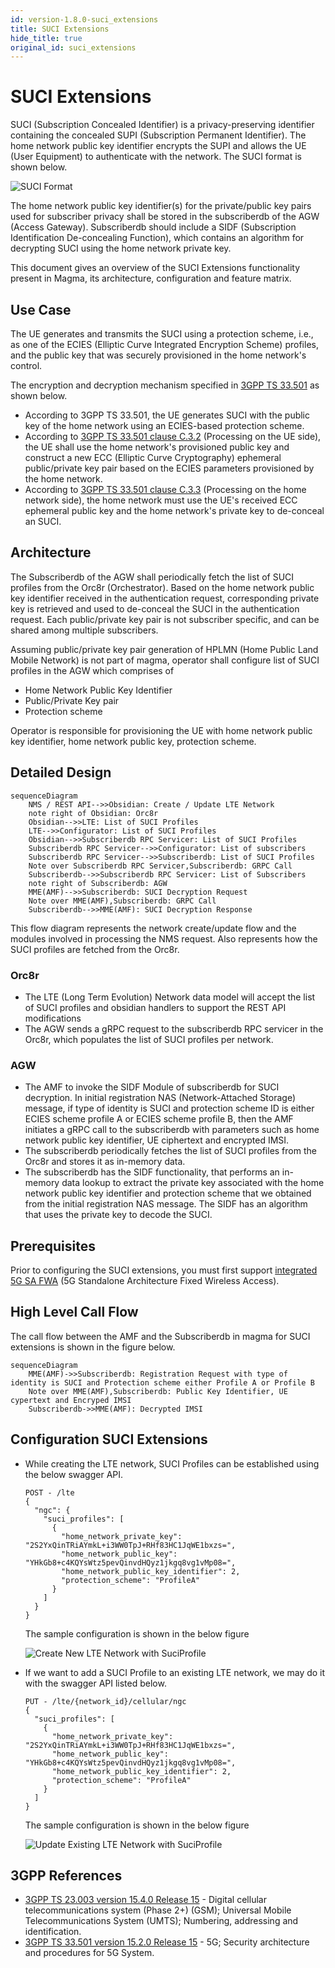 ```yaml
---
id: version-1.8.0-suci_extensions
title: SUCI Extensions
hide_title: true
original_id: suci_extensions
---
```


# SUCI Extensions

SUCI (Subscription Concealed Identifier) is a privacy-preserving identifier containing the concealed SUPI (Subscription Permanent Identifier). The home network public key identifier encrypts the SUPI and allows the UE (User Equipment) to authenticate with the network. The SUCI format is shown below.

![SUCI Format](assets/lte/suci_format.png?raw=true "SUCI Format")

The home network public key identifier(s) for the private/public key pairs used for subscriber privacy shall be stored in the subscriberdb of the AGW (Access Gateway). Subscriberdb should include a SIDF (Subscription Identification De-concealing Function), which contains an algorithm for decrypting SUCI using the home network private key.

This document gives an overview of the SUCI Extensions functionality present in Magma, its architecture, configuration and feature matrix.

## Use Case

The UE generates and transmits the SUCI using a protection scheme, i.e., as one of the ECIES (Elliptic Curve Integrated Encryption Scheme) profiles, and the public key that was securely provisioned in the home network's control.

The encryption and decryption mechanism specified in [3GPP TS 33.501](https://www.etsi.org/deliver/etsi_ts/133500_133599/133501/15.02.00_60/ts_133501v150200p.pdf) as shown below.

- According to 3GPP TS 33.501, the UE generates SUCI with the public key of the home network using an ECIES-based protection scheme.
- According to [3GPP TS 33.501 clause C.3.2](https://www.etsi.org/deliver/etsi_ts/133500_133599/133501/15.02.00_60/ts_133501v150200p.pdf#page=155) (Processing on the UE side), the UE shall use the home network's provisioned public key and construct a new ECC (Elliptic Curve Cryptography) ephemeral public/private key pair based on the ECIES parameters provisioned by the home network.
- According to [3GPP TS 33.501 clause C.3.3](https://www.etsi.org/deliver/etsi_ts/133500_133599/133501/15.02.00_60/ts_133501v150200p.pdf#page=155) (Processing on the home network side), the home network must use the UE's received ECC ephemeral public key and the home network's private key to de-conceal an SUCI.

## Architecture

The Subscriberdb of the AGW shall periodically fetch the list of SUCI profiles from the Orc8r (Orchestrator). Based on the home network public key identifier received in the authentication request, corresponding private key is retrieved and used to de-conceal the SUCI in the authentication request. Each public/private key pair is not subscriber specific, and can be shared among multiple subscribers.

Assuming public/private key pair generation of HPLMN (Home Public Land Mobile Network) is not part of magma, operator shall configure list of SUCI profiles in the AGW which comprises of

- Home Network Public Key Identifier
- Public/Private Key pair
- Protection scheme

Operator is responsible for provisioning the UE with home network public key identifier, home network public key, protection scheme.

## Detailed Design

```mermaid
sequenceDiagram
    NMS / REST API-->>Obsidian: Create / Update LTE Network
    note right of Obsidian: Orc8r
    Obsidian-->>LTE: List of SUCI Profiles
    LTE-->>Configurator: List of SUCI Profiles
    Obsidian-->>Subscriberdb RPC Servicer: List of SUCI Profiles
    Subscriberdb RPC Servicer-->>Configurator: List of subscribers
    Subscriberdb RPC Servicer-->>Subscriberdb: List of SUCI Profiles
    Note over Subscriberdb RPC Servicer,Subscriberdb: GRPC Call
    Subscriberdb-->>Subscriberdb RPC Servicer: List of Subscribers
    note right of Subscriberdb: AGW
    MME(AMF)-->>Subscriberdb: SUCI Decryption Request
    Note over MME(AMF),Subscriberdb: GRPC Call
    Subscriberdb-->>MME(AMF): SUCI Decryption Response
```

This flow diagram represents the network create/update flow and the modules involved in processing the NMS request. Also represents how the SUCI profiles are fetched from the Orc8r.

### Orc8r

- The LTE (Long Term Evolution) Network data model will accept the list of SUCI profiles and obsidian handlers to support the REST API modifications
- The AGW sends a gRPC request to the subscriberdb RPC servicer in the Orc8r, which populates the list of SUCI profiles per network.

### AGW

- The AMF to invoke the SIDF Module of subscriberdb for SUCI decryption.  In initial registration NAS (Network-Attached Storage) message, if type of identity is SUCI and protection scheme ID is either ECIES scheme profile A or ECIES scheme profile B, then the AMF initiates a gRPC call to the subscriberdb with parameters such as home network public key identifier, UE ciphertext and encrypted IMSI.
- The subscriberdb periodically fetches the list of SUCI profiles from the Orc8r and stores it as in-memory data.
- The subscriberdb has the SIDF functionality, that performs an in-memory data lookup to extract the private key associated with the home network public key identifier and protection scheme that we obtained from the initial registration NAS message. The SIDF has an algorithm that uses the private key to decode the SUCI.

## Prerequisites

Prior to configuring the SUCI extensions, you must first support [integrated 5G SA FWA](https://docs.magmacore.org/docs/lte/integrated_5g_sa) (5G Standalone Architecture Fixed Wireless Access).

## High Level Call Flow

The call flow between the AMF and the Subscriberdb in magma for SUCI extensions is shown in the figure below.

```mermaid
sequenceDiagram
    MME(AMF)->>Subscriberdb: Registration Request with type of identity is SUCI and Protection scheme either Profile A or Profile B 
    Note over MME(AMF),Subscriberdb: Public Key Identifier, UE cypertext and Encryped IMSI
    Subscriberdb->>MME(AMF): Decrypted IMSI
```

## Configuration SUCI Extensions

- While creating the LTE network, SUCI Profiles can be established using the below swagger API.

  ```text
  POST - /lte
  {
    "ngc": {
      "suci_profiles": [
        {
          "home_network_private_key": "2S2YxQinTRiAYmkL+i3WW0TpJ+RHf83HC1JqWE1bxzs=",
          "home_network_public_key": "YHkGb8+c4KQYsWtz5pevQinvdHQyz1jkgq8vg1vMp08=",
          "home_network_public_key_identifier": 2,
          "protection_scheme": "ProfileA"    
        }
      ]
    }
  }
  ```

  The sample configuration is shown in the below figure

  ![Create New LTE Network with SuciProfile](assets/lte/create_new_lte_network_with_suciprofile.png?raw=true "Create New LTE Network with SuciProfile")

- If we want to add a SUCI Profile to an existing LTE network, we may do it with the swagger API listed below.

  ```text
  PUT - /lte/{network_id}/cellular/ngc
  {
    "suci_profiles": [
      {
        "home_network_private_key": "2S2YxQinTRiAYmkL+i3WW0TpJ+RHf83HC1JqWE1bxzs=",
        "home_network_public_key": "YHkGb8+c4KQYsWtz5pevQinvdHQyz1jkgq8vg1vMp08=",
        "home_network_public_key_identifier": 2,
        "protection_scheme": "ProfileA"    
      }
    ]
  }
  ```

  The sample configuration is shown in the below figure

  ![Update Existing LTE Network with SuciProfile](assets/lte/update_existing_lte_network_with_suciprofile.png?raw=true "Update Existing LTE Network with SuciProfile")

## 3GPP References

- [3GPP TS 23.003 version 15.4.0 Release 15](https://www.etsi.org/deliver/etsi_ts/123000_123099/123003/15.04.00_60/ts_123003v150400p.pdf) - Digital cellular telecommunications system (Phase 2+) (GSM); Universal Mobile Telecommunications System (UMTS); Numbering, addressing and identification.
- [3GPP TS 33.501 version 15.2.0 Release 15](https://www.etsi.org/deliver/etsi_ts/133500_133599/133501/15.02.00_60/ts_133501v150200p.pdf) - 5G; Security architecture and procedures for 5G System.
